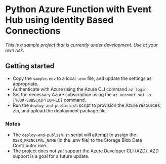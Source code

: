 # Python Azure Function with Event Hub using Identity Based Connections

_This is a sample project that is currently under development. Use at your own risk._

## Getting started

- Copy the `sample.env` to a local `.env` file, and update the settings as appropriate.
- Authenticate with Azure using the Azure CLI command `az login`.
- Set the necessary Azure subscription using the `az account set -s [YOUR-SUBSCRIPTION-ID]` command.
- Run the `deploy-and-publish.sh` script to provision the Azure resources, zip, and upload the deployment package file.

### Notes

- The `deploy-and-publish.sh` script will attempt to assign the `USER_PRINCIPAL_NAME` (in the .env file) to the Storage Blob Data Contributor role.
- The project does not _yet_ support the Azure Developer CLI (AZD).  AZD support is a goal for a future update.